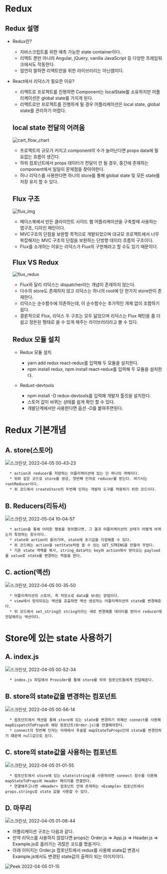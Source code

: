 # Redux
  ## Redux 설명

  * Redux란?
    * 자바스크립트를 위한 예측 가능한 state container이다.
    * 리액트 뿐만 아니라 Angular, jQuery, vanilla JavaScript 등 다양한 프레임워크에서도 작동한다.
    * 엄연히 말하면 리액트만을 위한 라이브러리는 아닌셈이다.
  
  
  * React에서 리덕스가 필요한 이유?
    * 리액트로 프로젝트를 진행하면 Component는 localState를 소유하지만 어플리케이션은 global state를 가지게 된다.
    * 리액트로만 프로젝트를 진행하게 될 경우 어플리케이션은 local state, global state를 관리하기 어렵다.

  
  
    ## local state 전달의 어려움
  
    ![cart_flow_chart](https://user-images.githubusercontent.com/94499416/161573452-e84ea092-1d49-47e0-804d-555563debb98.png)
    
      * 프로젝트의 규모가 커지고 component의 수가 늘어난다면 props data에 필요없는 흐름이 생긴다.
      * 하위 컴포넌트에서 props 데이터가 전달이 안 될 경우, 중간에 존재하는 component에서 일일이 문제점을 찾아야한다.
      * 허나 리덕스를 사용한다면 하나의 store를 통해 global state 및 모든 state를 저장 유지 할 수 있다.



    ## Flux 구조
  
    ![flux_img](https://user-images.githubusercontent.com/94499416/161574600-22c71838-f270-497c-967c-0b4db16e9f11.png)
    
      * 페이스북에서 만든 클라이언트 사이드 웹 어플리케이션을 구축할때 사용하는 앱구조, 디자인 패턴이다.
      * MVC구조의 단점을 보완할 목적으로 개발되었으며 대규모 프로젝트에서 너무 복잡해지는 MVC 구조의 단점을 보완하는 단방향 데이터 흐름의 구조이다.
      * Flux를 소개하는 이유는 리덕스가 Flux의 구현체라고 할 수도 있기 때문이다.



    ## Flux VS Redux
    
    ![flux_redux](https://user-images.githubusercontent.com/94499416/161575187-409c0f9a-4c95-4b67-b037-d01657f347ff.png)
    
      * Flux와 달리 리덕스는 dispatcher라는 개념이 존재하지 않는다.
      * 다수의 store도 존재하지 않고 리덕스는 하나의 root에 단 한가지 store만이 존재한다.
      * 리덕스는 순수함수에 의존하는데, 이 순수함수는 추가적인 개체 없이 조합하기 쉽다.
      * 결론적으로 Flux, 리덕스 두 구조는 모두 닮았으며 리덕스는 Flux 패턴을 좀 더 쉽고 정돈된 형태로 쓸 수 있게 해주는 라이브러리라고 볼 수 있다. 


    ## Redux 모듈 설치

    * Redux 모듈 설치
      * yarn add redux react-redux를 입력해 두 모듈을 설치한다.
      * npm install redux, npm install react-redux를 입력해 두 모듈을 설치한다.
    
    * Reduxt-devtools 
      * npm install -D redux-devtools를 입력해 개발자 툴킷을 설치한다.
      * 스토어 값이 바뀌는 상태를 쉽게 확인 할 수 있다.
      * 개발단계에서만 사용한다면 옵션 -D를 붙여주면된다.


   # Redux 기본개념
  
   ## A. store(스토어)
    
   ![스크린샷, 2022-04-05 00-43-23](https://user-images.githubusercontent.com/94499416/161581474-79370a66-1698-45c8-9412-0cc12dd66524.png)
    
      * action과 reducer를 저장하는 어플리케이션에 있는 단 하나의 객체이다.
      * 위와 같은 코드로 store를 생성, 첫번째 인자로 reducer를 받는다. 여기서는 rootReducer이다.
      * 위 코드에서 createStore의 두번째 인자는 개발자 도구를 적용하기 위한 코드이다.
      
      
   ## B. Reducers(리듀서)
    
   ![스크린샷, 2022-05-04 10-04-57](https://user-images.githubusercontent.com/94499416/166610658-a44181ea-881c-4980-b915-63b65461cd08.png)
    
      * action을 통해 어떠한 행동을 정의했다면, 그 결과 어플리케이션의 상태가 어떻게 바뀌는지 특정하는 함수이다.
      * state와 action이 들어가며, state에 초기값을 지정해줄 수 있다.
      * 위 코드에는 action을 setState처럼 쓸 수 있는 SET_STRING을 만들어 주었다.
      * 기존 state 객체를 복사, string_data라는 key와 action에서 받아오는 payload를 value로 state를 변경하는 역할을 한다.
     
   ## C. action(액션)
    
   ![스크린샷, 2022-04-05 00-35-50](https://user-images.githubusercontent.com/94499416/161580021-fa204e6c-3178-4042-b4eb-7f5663553896.png)
    
      * 어플리케이션의 스토어, 즉 저장소로 data를 보내는 방법이다.
      * view에서 정의되있는 액션을 호출하면 액션 생성자는 어플리케이션의 state를 변경해준다.
      * 위 코드에서 set_string은 string이라는 새로 변경해줄 데이터를 받아서 reducer에 전달해주는 액션이다.
      
      
   # Store에 있는 state 사용하기
   
   ## A. index.js
   
   ![스크린샷, 2022-04-05 00-52-34](https://user-images.githubusercontent.com/94499416/161583317-38b926f7-0cd6-470c-9ef6-8c9c7d16afbc.png)
   
      * index.js 파일에서 Provider를 통해 store를 하위 컴포넌트들에게 전달해준다.
   
   
   ## B. store의 state값을 변경하는 컴포넌트
   
   ![스크린샷, 2022-04-05 00-56-14](https://user-images.githubusercontent.com/94499416/161583906-5efad1b9-733a-46a3-a8ad-3d96e522d5ad.png)
   
      * 컴포넌트에서 액션을 통해 store에 있는 state를 변경하기 위해선 connect를 사용해 mapDispatchToProps와 해당 컴포넌트(Order.js)를 연결해야한다.
      * connect의 첫번째 인자는 아래에서 후술할 mapStateToProps인데 state를 변경만하기 떄문에 null값으로 둔다.
      
      
   ## C. store의 state값을 사용하는 컴포넌트
   
   ![스크린샷, 2022-04-05 01-01-55](https://user-images.githubusercontent.com/94499416/161584947-6152f090-23de-4e0a-91e4-73bc3442ea5f.png)
   
      * 컴포넌트에서 store에 있는 state(string)를 사용하려면 connect 함수를 이용해 mapStateToProps와 Header 페이지를 연결한다.
      * 연결해주고나면 <Header> 컴포넌트 안에 존재하는 <Example> 컴포넌트에서 props.strings로 state 값을 사용할 수 있다.
      
   
   ## D. 마무리
   
   ![스크린샷, 2022-04-05 01-08-44](https://user-images.githubusercontent.com/94499416/161586240-2ade72e6-3e37-45bb-8141-0e435b47367c.png)
   
   * 어플리케이션 구조는 다음과 같다.
   * 만약 리덕스를 사용하지 않았다면 props는 Order.js => App.js => Header.js => Example.js로 흘러가는 귀찮은 코드를 짰을거다.
   * 아래 이미지는 Order.js 컴포넌트에서 redux를 사용해 state값 변경시 Example.js에서도 변경된 state값이 출력이 되는 이미지이다.
   
   ![Peek 2022-04-05 01-15](https://user-images.githubusercontent.com/94499416/161587309-a04c2c3a-36dc-4dcb-ba69-4d25f8d0e040.gif)
      
      
      
